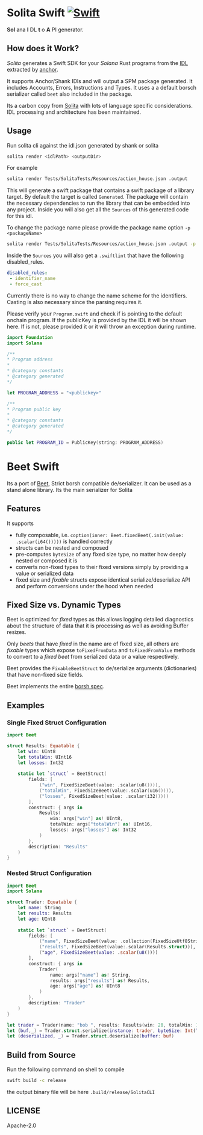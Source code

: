 # Solita Swift [![Swift](https://github.com/metaplex-foundation/solita-swift/actions/workflows/swift.yml/badge.svg)](https://github.com/metaplex-foundation/solita-swift/actions/workflows/swift.yml)

**Sol** ana **I** DL **t** o **A** PI generator.

## How does it Work?

_Solita_ generates a Swift SDK for your _Solana_ Rust programs from the [IDL](https://en.wikipedia.org/wiki/Interface_description_language) extracted by
[anchor](https://github.com/project-serum/anchor).

It supports Anchor/Shank IDls and will output a SPM package generated. It includes Accounts, Errors, Instructions and Types. It uses a a default borsch serializer called `beet` also included in the package.

Its a carbon copy from [Solita](https://github.com/metaplex-foundation/solita) with lots of language specific considerations. IDL processing and architecture has been maintained.

## Usage

Run solita cli against the idl.json generated by shank or solita

```sh
solita render <idlPath> <outputDir>
```
For example 

```sh
solita render Tests/SolitaTests/Resources/action_house.json .output
```

This will generate a swift package that contains a swift package of a library target. By default the target is called `Generated`. The package will contain the necessary dependencies to run the library that can be embedded into any project. Inside you will also get all the `Sources` of this generated code for this idl. 

To change the package name please provide the package name option `-p <packageName>`

```sh
solita render Tests/SolitaTests/Resources/action_house.json .output -p ActionHouse
```

Inside the `Sources` you will also get a `.swiftlint` that have the following disabled_rules. 

```yaml
disabled_rules:
 - identifier_name
 - force_cast
```

Currently there is no way to change the name scheme for the identifiers. Casting is also necessary since the parsing requires it.

Please verify your `Program.swift` and check if is pointing to the default onchain program. If the publicKey is provided by the IDL it will be shown here. If is not, please provided it or it will throw an exception during runtime.

```swift
import Foundation
import Solana

/**
* Program address
*
* @category constants
* @category generated
*/

let PROGRAM_ADDRESS = "<publickey>"

/**
* Program public key
*
* @category constants
* @category generated
*/

public let PROGRAM_ID = PublicKey(string: PROGRAM_ADDRESS)
```
# Beet Swift

Its a port of [Beet](https://github.com/metaplex-foundation/beet/tree/master/beet#features), Strict borsh compatible de/serializer. It can be used as a stand alone library. Its the main serializer for Solita

## Features

It supports 

- fully composable, i.e. `coption(inner: Beet.fixedBeet(.init(value: .scalar(i64()))))` is handled correctly
- structs can be nested and composed
- pre-computes `byteSize` of any fixed size type, no matter how deeply nested or composed it is
- converts non-fixed types to their fixed versions simply by providing a value or serialized
  data
- fixed size and _fixable_ structs expose identical serialize/deserialize API and perform
  conversions under the hood when needed

## Fixed Size vs. Dynamic Types 

Beet is optimized for _fixed_ types as this allows logging detailed diagnostics about the
structure of data that it is processing as well as avoiding Buffer resizes.

Only _beets_ that have _fixed_ in the name are of fixed size, all others are _fixable_ types
which expose `toFixedFromData` and `toFixedFromValue` methods to convert to a _fixed beet_ from
serialized data or a value respectively.

Beet provides the `FixableBeetStruct` to de/serialize arguments (dictionaries) that have non-fixed size fields. 

Beet implements the entire [borsh spec](https://borsh.io/). 

## Examples

### Single Fixed Struct Configuration

```swift
import Beet

struct Results: Equatable {
    let win: UInt8
    let totalWin: UInt16
    let losses: Int32
    
    static let `struct` = BeetStruct(
        fields: [
            ("win", FixedSizeBeet(value: .scalar(u8()))),
            ("totalWin", FixedSizeBeet(value:.scalar(u16()))),
            ("losses", FixedSizeBeet(value: .scalar(i32())))
        ],
        construct: { args in
            Results(
                win: args["win"] as! UInt8,
                totalWin: args["totalWin"] as! UInt16,
                losses: args["losses"] as! Int32
            )
        },
        description: "Results"
    )
}
```

### Nested Struct Configuration

```swift
import Beet
import Solana

struct Trader: Equatable {
    let name: String
    let results: Results
    let age: UInt8
    
    static let `struct` = BeetStruct(
        fields: [
            ("name", FixedSizeBeet(value: .collection(FixedSizeUtf8String(stringByteLength: 4)))),
            ("results", FixedSizeBeet(value:.scalar(Results.struct))),
            ("age", FixedSizeBeet(value: .scalar(u8())))
        ],
        construct: { args in
            Trader(
                name: args["name"] as! String,
                results: args["results"] as! Results,
                age: args["age"] as! UInt8
            )
        },
        description: "Trader"
    )
}

let trader = Trader(name: "bob ", results: Results(win: 20, totalWin: 1200, losses: -455), age: 22)
let (buf,_) = Trader.struct.serialize(instance: trader, byteSize: Int(Trader.struct.byteSize))
let (deserialized, _) = Trader.struct.deserialize(buffer: buf)
```

## Build from Source

Run the following command on shell to compile 

```sh
swift build -c release
```

the output binary file will be here `.build/release/SolitaCLI`

## LICENSE

Apache-2.0
